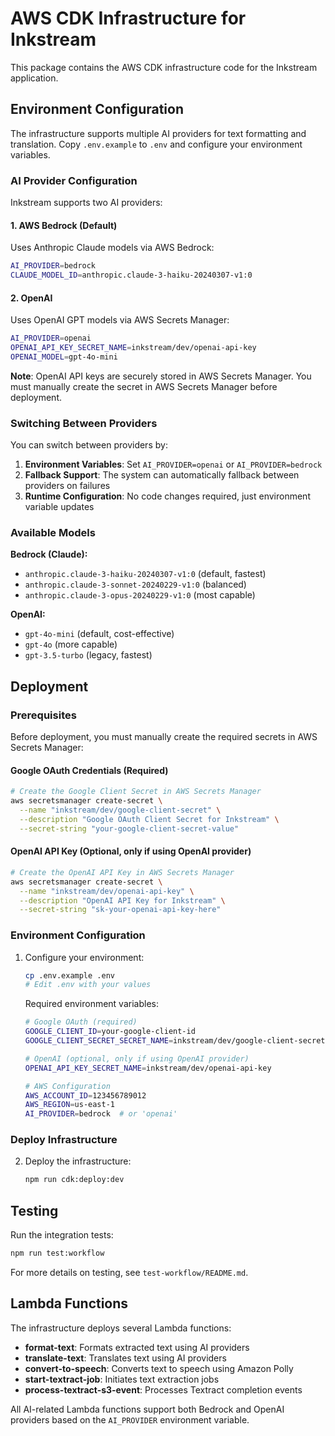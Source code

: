# AWS CDK Infrastructure for Inkstream

This package contains the AWS CDK infrastructure code for the Inkstream application.

## Environment Configuration

The infrastructure supports multiple AI providers for text formatting and translation. Copy `.env.example` to `.env` and configure your environment variables.

### AI Provider Configuration

Inkstream supports two AI providers:

#### 1. AWS Bedrock (Default)
Uses Anthropic Claude models via AWS Bedrock:
```bash
AI_PROVIDER=bedrock
CLAUDE_MODEL_ID=anthropic.claude-3-haiku-20240307-v1:0
```

#### 2. OpenAI
Uses OpenAI GPT models via AWS Secrets Manager:
```bash
AI_PROVIDER=openai
OPENAI_API_KEY_SECRET_NAME=inkstream/dev/openai-api-key
OPENAI_MODEL=gpt-4o-mini
```

**Note**: OpenAI API keys are securely stored in AWS Secrets Manager. You must manually create the secret in AWS Secrets Manager before deployment.

### Switching Between Providers

You can switch between providers by:

1. **Environment Variables**: Set `AI_PROVIDER=openai` or `AI_PROVIDER=bedrock`
2. **Fallback Support**: The system can automatically fallback between providers on failures
3. **Runtime Configuration**: No code changes required, just environment variable updates

### Available Models

**Bedrock (Claude):**
- `anthropic.claude-3-haiku-20240307-v1:0` (default, fastest)
- `anthropic.claude-3-sonnet-20240229-v1:0` (balanced)
- `anthropic.claude-3-opus-20240229-v1:0` (most capable)

**OpenAI:**
- `gpt-4o-mini` (default, cost-effective)
- `gpt-4o` (more capable)
- `gpt-3.5-turbo` (legacy, fastest)

## Deployment

### Prerequisites

Before deployment, you must manually create the required secrets in AWS Secrets Manager:

#### Google OAuth Credentials (Required)
```bash
# Create the Google Client Secret in AWS Secrets Manager
aws secretsmanager create-secret \
  --name "inkstream/dev/google-client-secret" \
  --description "Google OAuth Client Secret for Inkstream" \
  --secret-string "your-google-client-secret-value"
```

#### OpenAI API Key (Optional, only if using OpenAI provider)
```bash
# Create the OpenAI API Key in AWS Secrets Manager
aws secretsmanager create-secret \
  --name "inkstream/dev/openai-api-key" \
  --description "OpenAI API Key for Inkstream" \
  --secret-string "sk-your-openai-api-key-here"
```

### Environment Configuration

1. Configure your environment:
   ```bash
   cp .env.example .env
   # Edit .env with your values
   ```

   Required environment variables:
   ```bash
   # Google OAuth (required)
   GOOGLE_CLIENT_ID=your-google-client-id
   GOOGLE_CLIENT_SECRET_SECRET_NAME=inkstream/dev/google-client-secret
   
   # OpenAI (optional, only if using OpenAI provider)
   OPENAI_API_KEY_SECRET_NAME=inkstream/dev/openai-api-key
   
   # AWS Configuration
   AWS_ACCOUNT_ID=123456789012
   AWS_REGION=us-east-1
   AI_PROVIDER=bedrock  # or 'openai'
   ```

### Deploy Infrastructure

2. Deploy the infrastructure:
   ```bash
   npm run cdk:deploy:dev
   ```

## Testing

Run the integration tests:
```bash
npm run test:workflow
```

For more details on testing, see `test-workflow/README.md`.

## Lambda Functions

The infrastructure deploys several Lambda functions:

- **format-text**: Formats extracted text using AI providers
- **translate-text**: Translates text using AI providers  
- **convert-to-speech**: Converts text to speech using Amazon Polly
- **start-textract-job**: Initiates text extraction jobs
- **process-textract-s3-event**: Processes Textract completion events

All AI-related Lambda functions support both Bedrock and OpenAI providers based on the `AI_PROVIDER` environment variable.
